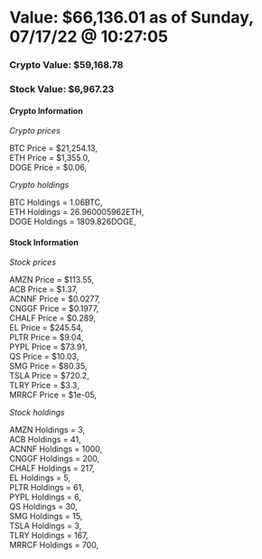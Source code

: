 # Value: $66,136.01 as of Sunday, 07/17/22 @ 10:27:05 

### Crypto Value: $59,168.78

### Stock Value: $6,967.23

#### Crypto Information 
*Crypto prices* 

BTC Price = $21,254.13,  
ETH Price = $1,355.0,  
DOGE Price = $0.06,  


*Crypto holdings* 

BTC Holdings = 1.06BTC,  
ETH Holdings = 26.960005962ETH,  
DOGE Holdings = 1809.826DOGE,  


#### Stock Information 

*Stock prices* 

AMZN Price = $113.55,  
ACB Price = $1.37,  
ACNNF Price = $0.0277,  
CNGGF Price = $0.1977,  
CHALF Price = $0.289,  
EL Price = $245.54,  
PLTR Price = $9.04,  
PYPL Price = $73.91,  
QS Price = $10.03,  
SMG Price = $80.35,  
TSLA Price = $720.2,  
TLRY Price = $3.3,  
MRRCF Price = $1e-05,  


*Stock holdings* 

AMZN Holdings = 3,  
ACB Holdings = 41,  
ACNNF Holdings = 1000,  
CNGGF Holdings = 200,  
CHALF Holdings = 217,  
EL Holdings = 5,  
PLTR Holdings = 61,  
PYPL Holdings = 6,  
QS Holdings = 30,  
SMG Holdings = 15,  
TSLA Holdings = 3,  
TLRY Holdings = 167,  
MRRCF Holdings = 700,  


